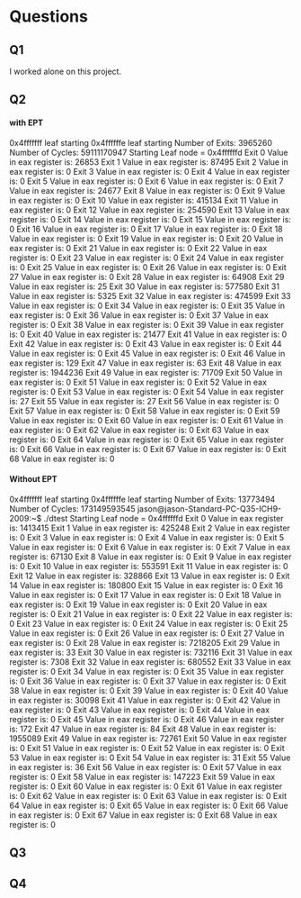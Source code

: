 # Questions 
## Q1 
I worked alone on this project. 
## Q2 
#### with EPT 
0x4fffffff leaf starting
0x4ffffffe leaf starting
Number of Exits: 3965260	Number of Cycles: 59111170947
Starting Leaf node = 0x4ffffffd
Exit 0 Value in eax register is: 26853
Exit 1 Value in eax register is: 87495
Exit 2 Value in eax register is: 0
Exit 3 Value in eax register is: 0
Exit 4 Value in eax register is: 0
Exit 5 Value in eax register is: 0
Exit 6 Value in eax register is: 0
Exit 7 Value in eax register is: 24677
Exit 8 Value in eax register is: 0
Exit 9 Value in eax register is: 0
Exit 10 Value in eax register is: 415134
Exit 11 Value in eax register is: 0
Exit 12 Value in eax register is: 254590
Exit 13 Value in eax register is: 0
Exit 14 Value in eax register is: 0
Exit 15 Value in eax register is: 0
Exit 16 Value in eax register is: 0
Exit 17 Value in eax register is: 0
Exit 18 Value in eax register is: 0
Exit 19 Value in eax register is: 0
Exit 20 Value in eax register is: 0
Exit 21 Value in eax register is: 0
Exit 22 Value in eax register is: 0
Exit 23 Value in eax register is: 0
Exit 24 Value in eax register is: 0
Exit 25 Value in eax register is: 0
Exit 26 Value in eax register is: 0
Exit 27 Value in eax register is: 0
Exit 28 Value in eax register is: 64908
Exit 29 Value in eax register is: 25
Exit 30 Value in eax register is: 577580
Exit 31 Value in eax register is: 5325
Exit 32 Value in eax register is: 474599
Exit 33 Value in eax register is: 0
Exit 34 Value in eax register is: 0
Exit 35 Value in eax register is: 0
Exit 36 Value in eax register is: 0
Exit 37 Value in eax register is: 0
Exit 38 Value in eax register is: 0
Exit 39 Value in eax register is: 0
Exit 40 Value in eax register is: 21477
Exit 41 Value in eax register is: 0
Exit 42 Value in eax register is: 0
Exit 43 Value in eax register is: 0
Exit 44 Value in eax register is: 0
Exit 45 Value in eax register is: 0
Exit 46 Value in eax register is: 129
Exit 47 Value in eax register is: 63
Exit 48 Value in eax register is: 1944236
Exit 49 Value in eax register is: 71709
Exit 50 Value in eax register is: 0
Exit 51 Value in eax register is: 0
Exit 52 Value in eax register is: 0
Exit 53 Value in eax register is: 0
Exit 54 Value in eax register is: 27
Exit 55 Value in eax register is: 27
Exit 56 Value in eax register is: 0
Exit 57 Value in eax register is: 0
Exit 58 Value in eax register is: 0
Exit 59 Value in eax register is: 0
Exit 60 Value in eax register is: 0
Exit 61 Value in eax register is: 0
Exit 62 Value in eax register is: 0
Exit 63 Value in eax register is: 0
Exit 64 Value in eax register is: 0
Exit 65 Value in eax register is: 0
Exit 66 Value in eax register is: 0
Exit 67 Value in eax register is: 0
Exit 68 Value in eax register is: 0

#### Without EPT 
0x4fffffff leaf starting
0x4ffffffe leaf starting
Number of Exits: 13773494	Number of Cycles: 173149593545
jason@jason-Standard-PC-Q35-ICH9-2009:~$ ./dtest
Starting Leaf node = 0x4ffffffd
Exit 0 Value in eax register is: 1413415
Exit 1 Value in eax register is: 425248
Exit 2 Value in eax register is: 0
Exit 3 Value in eax register is: 0
Exit 4 Value in eax register is: 0
Exit 5 Value in eax register is: 0
Exit 6 Value in eax register is: 0
Exit 7 Value in eax register is: 67130
Exit 8 Value in eax register is: 0
Exit 9 Value in eax register is: 0
Exit 10 Value in eax register is: 553591
Exit 11 Value in eax register is: 0
Exit 12 Value in eax register is: 328866
Exit 13 Value in eax register is: 0
Exit 14 Value in eax register is: 180800
Exit 15 Value in eax register is: 0
Exit 16 Value in eax register is: 0
Exit 17 Value in eax register is: 0
Exit 18 Value in eax register is: 0
Exit 19 Value in eax register is: 0
Exit 20 Value in eax register is: 0
Exit 21 Value in eax register is: 0
Exit 22 Value in eax register is: 0
Exit 23 Value in eax register is: 0
Exit 24 Value in eax register is: 0
Exit 25 Value in eax register is: 0
Exit 26 Value in eax register is: 0
Exit 27 Value in eax register is: 0
Exit 28 Value in eax register is: 7218205
Exit 29 Value in eax register is: 33
Exit 30 Value in eax register is: 732116
Exit 31 Value in eax register is: 7308
Exit 32 Value in eax register is: 680552
Exit 33 Value in eax register is: 0
Exit 34 Value in eax register is: 0
Exit 35 Value in eax register is: 0
Exit 36 Value in eax register is: 0
Exit 37 Value in eax register is: 0
Exit 38 Value in eax register is: 0
Exit 39 Value in eax register is: 0
Exit 40 Value in eax register is: 30098
Exit 41 Value in eax register is: 0
Exit 42 Value in eax register is: 0
Exit 43 Value in eax register is: 0
Exit 44 Value in eax register is: 0
Exit 45 Value in eax register is: 0
Exit 46 Value in eax register is: 172
Exit 47 Value in eax register is: 84
Exit 48 Value in eax register is: 1955089
Exit 49 Value in eax register is: 72761
Exit 50 Value in eax register is: 0
Exit 51 Value in eax register is: 0
Exit 52 Value in eax register is: 0
Exit 53 Value in eax register is: 0
Exit 54 Value in eax register is: 31
Exit 55 Value in eax register is: 36
Exit 56 Value in eax register is: 0
Exit 57 Value in eax register is: 0
Exit 58 Value in eax register is: 147223
Exit 59 Value in eax register is: 0
Exit 60 Value in eax register is: 0
Exit 61 Value in eax register is: 0
Exit 62 Value in eax register is: 0
Exit 63 Value in eax register is: 0
Exit 64 Value in eax register is: 0
Exit 65 Value in eax register is: 0
Exit 66 Value in eax register is: 0
Exit 67 Value in eax register is: 0
Exit 68 Value in eax register is: 0

## Q3

## Q4
